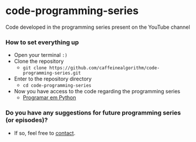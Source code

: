 # code-programming-series

Code developed in the programming series present on the YouTube channel

### How to set everything up

- Open your terminal `:)`
- Clone the repository
  - `git clone https://github.com/caffeinealgorithm/code-programming-series.git`
- Enter to the repository directory
  - `cd code-programming-series`
- Now you have access to the code regarding the programming series
  - [Programar em Python](https://www.youtube.com/watch?v=H4PE1xN4AGM&list=PLV5KfEYwFC1FMsiKsXVOKN5GxEM8zfGB9)

### Do you have any suggestions for future programming series (or episodes)?

- If so, feel free to [contact](mailto:contacto@caffeinealgorithm.com).
